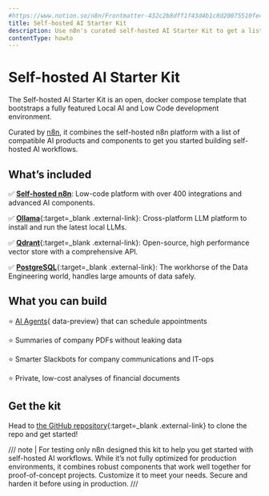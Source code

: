 ```yaml
---
#https://www.notion.so/n8n/Frontmatter-432c2b8dff1f43d4b1c8d20075510fe4
title: Self-hosted AI Starter Kit
description: Use n8n's curated self-hosted AI Starter Kit to get a list of AI elements to quickly start building AI workflows.
contentType: howto
---
```


# Self-hosted AI Starter Kit

The Self-hosted AI Starter Kit is an open, docker compose template that bootstraps a fully featured Local AI and Low Code development environment.

Curated by [n8n](https://github.com/n8n-io), it combines the self-hosted n8n platform with a list of compatible AI products and components to get you started building self-hosted AI workflows.

## What’s included

✅ [**Self-hosted n8n**](/hosting/index.md): Low-code platform with over 400 integrations and advanced AI components.

✅ [**Ollama**](https://ollama.com/){:target=_blank .external-link}: Cross-platform LLM platform to install and run the latest local LLMs.

✅ [**Qdrant**](https://qdrant.tech/){:target=_blank .external-link}: Open-source, high performance vector store with a comprehensive API.

✅ [**PostgreSQL**](https://www.postgresql.org/){:target=_blank .external-link}: The workhorse of the Data Engineering world, handles large amounts of data safely.

## What you can build

⭐️ [AI Agents](/glossary.md#ai-agent){ data-preview} that can schedule appointments

⭐️ Summaries of company PDFs without leaking data

⭐️ Smarter Slackbots for company communications and IT-ops

⭐️ Private, low-cost analyses of financial documents

## Get the kit

<!-- vale off -->
Head to [the GitHub repository](https://github.com/n8n-io/self-hosted-ai-starter-kit){:target=_blank .external-link} to clone the repo and get started!
<!-- vale on -->

/// note | For testing only
n8n designed this kit to help you get started with self-hosted AI workflows. While it’s not fully optimized for production environments, it combines robust components that work well together for proof-of-concept projects. Customize it to meet your needs. Secure and harden it before using in production.
///
